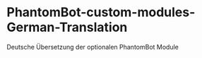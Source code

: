 # PhantomBot-custom-modules-German-Translation
Deutsche Übersetzung der optionalen PhantomBot Module
